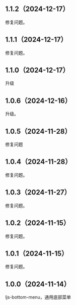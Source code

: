 ## 1.1.2（2024-12-17）
修复问题。
## 1.1.1（2024-12-17）
修复问题。
## 1.1.0（2024-12-17）
升级
## 1.0.6（2024-12-16）
升级。
## 1.0.5（2024-11-28）
修复问题
## 1.0.4（2024-11-28）
修复问题。
## 1.0.3（2024-11-27）
修复问题。
## 1.0.2（2024-11-15）
修复问题。
## 1.0.1（2024-11-15）
修复问题。
## 1.0.0（2024-11-14）
ljs-bottom-menu，通用底部菜单
